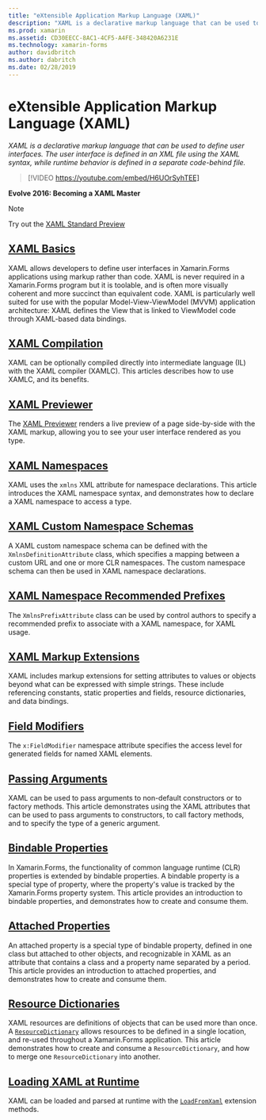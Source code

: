 ```yaml
---
title: "eXtensible Application Markup Language (XAML)"
description: "XAML is a declarative markup language that can be used to define user interfaces. The user interface is defined in an XML file using the XAML syntax, while runtime behavior is defined in a separate code-behind file."
ms.prod: xamarin
ms.assetid: CD30EECC-8AC1-4CF5-A4FE-348420A6231E
ms.technology: xamarin-forms
author: davidbritch
ms.author: dabritch
ms.date: 02/28/2019
---
```


# eXtensible Application Markup Language (XAML)

_XAML is a declarative markup language that can be used to define user interfaces. The user interface is defined in an XML file using the XAML syntax, while runtime behavior is defined in a separate code-behind file._

> [!VIDEO https://youtube.com/embed/H6UOrSyhTEE]

**Evolve 2016: Becoming a XAML Master**

> [!NOTE]
> Try out the [XAML Standard Preview](standard/index.md)

<a name="xaml" />

## [XAML Basics](xaml-basics/index.md)

XAML allows developers to define user interfaces in Xamarin.Forms applications using markup rather than code. XAML is never required in a Xamarin.Forms program but it is toolable, and is often more visually coherent and more succinct than equivalent code. XAML is particularly well suited for use with the popular Model-View-ViewModel (MVVM) application architecture: XAML defines the View that is linked to ViewModel code through XAML-based data bindings.

## [XAML Compilation](xamlc.md)

XAML can be optionally compiled directly into intermediate language (IL) with the XAML compiler (XAMLC). This articles describes how to use XAMLC, and its benefits.

## [XAML Previewer](xaml-previewer/index.md)

The [XAML Previewer](~/xamarin-forms/xaml/xaml-previewer/index.md) renders a live preview of a page side-by-side with the XAML markup, allowing you to see your user interface rendered as you type.

## [XAML Namespaces](namespaces.md)

XAML uses the `xmlns` XML attribute for namespace declarations. This article introduces the XAML namespace syntax, and demonstrates how to declare a XAML namespace to access a type.

## [XAML Custom Namespace Schemas](custom-namespace-schemas.md)

A XAML custom namespace schema can be defined with the `XmlnsDefinitionAttribute` class, which specifies a mapping between a custom URL and one or more CLR namespaces. The custom namespace schema can then be used in XAML namespace declarations.

## [XAML Namespace Recommended Prefixes](custom-prefix.md)

The `XmlnsPrefixAttribute` class can be used by control authors to specify a recommended prefix to associate with a XAML namespace, for XAML usage.

## [XAML Markup Extensions](markup-extensions/index.md)

XAML includes markup extensions for setting attributes to values or objects beyond what can be expressed with simple strings. These include referencing constants, static properties and fields, resource dictionaries, and data bindings.

## [Field Modifiers](field-modifiers.md)

The `x:FieldModifier` namespace attribute specifies the access level for generated fields for named XAML elements.

## [Passing Arguments](passing-arguments.md)

XAML can be used to pass arguments to non-default constructors or to factory methods. This article demonstrates using the XAML attributes that can be used to pass arguments to constructors, to call factory methods, and to specify the type of a generic argument.

## [Bindable Properties](bindable-properties.md)

In Xamarin.Forms, the functionality of common language runtime (CLR) properties is extended by bindable properties. A bindable property is a special type of property, where the property's value is tracked by the Xamarin.Forms property system. This article provides an introduction to bindable properties, and demonstrates how to create and consume them.

## [Attached Properties](attached-properties.md)

An attached property is a special type of bindable property, defined in one class but attached to other objects, and recognizable in XAML as an attribute that contains a class and a property name separated by a period. This article provides an introduction to attached properties, and demonstrates how to create and consume them.

## [Resource Dictionaries](resource-dictionaries.md)

XAML resources are definitions of objects that can be used more than once. A [`ResourceDictionary`](xref:Xamarin.Forms.ResourceDictionary) allows resources to be defined in a single location, and re-used throughout a Xamarin.Forms application. This article demonstrates how to create and consume a `ResourceDictionary`, and how to merge one `ResourceDictionary` into another.

## [Loading XAML at Runtime](runtime-load.md)

XAML can be loaded and parsed at runtime with the [`LoadFromXaml`](xref:Xamarin.Forms.Xaml.Extensions.LoadFromXaml*) extension methods.

